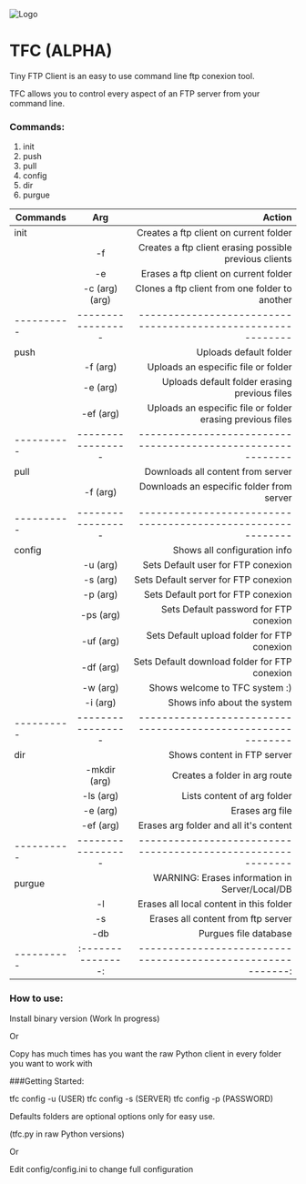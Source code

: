 ![Logo](http://i63.tinypic.com/16aa1km.png) 
# TFC (ALPHA)

Tiny FTP Client is an easy to use command line ftp conexion tool.

TFC allows you to control every aspect of an FTP server from your command line.


### Commands:

1. init
2. push
3. pull
4. config
5. dir
6. purgue 

| Commands | Arg             | Action                                                     |
|----------|:---------------:|-----------------------------------------------------------:|
| init     |                 | Creates a ftp client on current folder                     |
|          | -f              | Creates a ftp client erasing possible previous clients     |
|          | -e              | Erases a ftp client on current folder                      |
|          | -c (arg) (arg)  | Clones a ftp client from one folder to another             |
|----------|-----------------|------------------------------------------------------------|
| push     |                 | Uploads default folder                                     |
|          | -f  (arg)       | Uploads an especific file or folder                        |
|          | -e  (arg)       | Uploads default folder erasing previous files              |
|          | -ef (arg)       | Uploads an especific file or folder erasing previous files |
|----------|-----------------|------------------------------------------------------------|
| pull     |                 | Downloads all content from server                          |
|          | -f (arg)        | Downloads an especific folder from server                  |
|----------|-----------------|------------------------------------------------------------|
| config   |                 | Shows all configuration info                               |
|          | -u (arg)        | Sets Default user for FTP conexion                         |
|          | -s (arg)        | Sets Default server for FTP conexion                       |
|          | -p (arg)        | Sets Default port for FTP conexion                         |
|          | -ps (arg)       | Sets Default password for FTP conexion                     |
|          | -uf (arg)       | Sets Default upload folder for FTP conexion                |
|          | -df (arg)       | Sets Default download folder for FTP conexion              |
|          | -w (arg)        | Shows welcome to TFC system :)                             |
|          | -i (arg)        | Shows info about the system                                |
|----------|-----------------|------------------------------------------------------------|
| dir      |                 | Shows content in FTP server                                |
|          | -mkdir (arg)    | Creates a folder in arg route                              |
|          | -ls (arg)       | Lists content of arg folder                                |
|          | -e (arg)        | Erases arg file                                            |
|          | -ef (arg)       | Erases arg folder and all it's content                     |
|----------|-----------------|------------------------------------------------------------|
| purgue   |                 | WARNING: Erases information in Server/Local/DB             |
|          | -l              | Erases all local content in this folder                    |
|          | -s              | Erases all content from ftp server                         |
|          | -db             | Purgues file database                                      |
|----------|:---------------:|-----------------------------------------------------------:|

### How to use:

Install binary version (Work In progress)

Or

Copy has much times has you want the raw Python client in every folder you want to work with

###Getting Started:

tfc config -u (USER)
tfc config -s (SERVER)
tfc config -p (PASSWORD)

Defaults folders are optional options only for easy use.

(tfc.py in raw Python versions)

Or

Edit config/config.ini to change full configuration